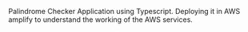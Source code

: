 Palindrome Checker Application using Typescript.
Deploying it in AWS amplify to understand the working of the AWS services.
